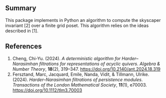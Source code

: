 <section>
  <h2>Summary</h2>
   This package implements in Python an algorithm to compute the skyscaper invariant [2] over a finite grid poset. This algorithm relies on the ideas described in [1]. 
</section>

<section>
  <h2>References</h2>
  <ol>
    <li>
      Cheng, Chi-Yu. (2024). <cite>A deterministic algorithm for Harder–Narasimhan filtrations for representations of acyclic quivers</cite>. <em>Algebra & Number Theory</em>, <strong>18</strong>(2), 319–347. 
      <a href="https://doi.org/10.2140/ant.2024.18.319" target="_blank" rel="noopener">https://doi.org/10.2140/ant.2024.18.319</a>
    </li>
    <li>
      Fersztand, Marc, Jacquard, Emile, Nanda, Vidit, & Tillmann, Ulrike. (2024). <cite>Harder–Narasimhan filtrations of persistence modules</cite>. <em>Transactions of the London Mathematical Society</em>, <strong>11</strong>(1), e70003. 
      <a href="https://doi.org/10.1112/tlm3.70003" target="_blank" rel="noopener">https://doi.org/10.1112/tlm3.70003</a>
    </li>
  </ol>
</section>
